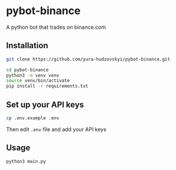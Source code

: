 # pybot-binance

A python bot that trades on binance.com

## Installation

```bash
git clone https://github.com/yura-hudzovskyi/pybot-binance.git
````
```bash
cd pybot-binance
python3 -m venv venv
source venv/bin/activate
pip install -r requirements.txt
```

## Set up your API keys
```bash
cp .env.example .env
```
Then edit `.env` file and add your API keys

## Usage

```bash
python3 main.py
```
